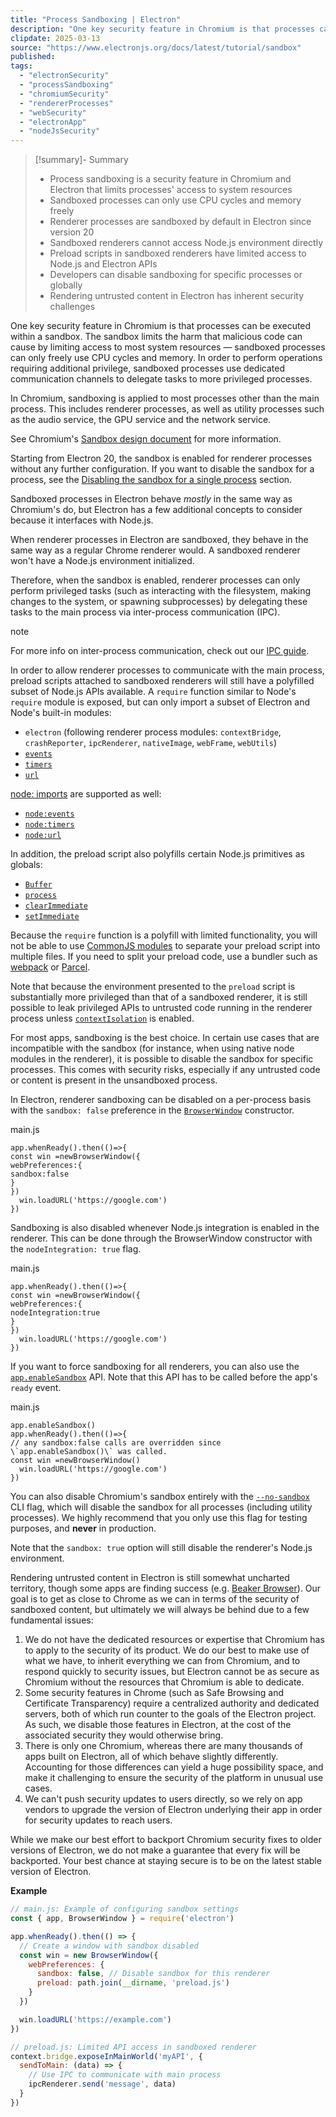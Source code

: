 ```yaml
---
title: "Process Sandboxing | Electron"
description: "One key security feature in Chromium is that processes can be executed within a sandbox. The sandbox limits the harm that malicious code can cause by limiting access to most system resources — sandboxed processes can only freely use CPU cycles and memory. In order to perform operations requiring additional privilege, sandboxed processes use dedicated communication channels to delegate tasks to more privileged processes."
clipdate: 2025-03-13
source: "https://www.electronjs.org/docs/latest/tutorial/sandbox"
published:
tags:
  - "electronSecurity"
  - "processSandboxing"
  - "chromiumSecurity"
  - "rendererProcesses"
  - "webSecurity"
  - "electronApp"
  - "nodeJsSecurity"
---
```

> [!summary]- Summary
> - Process sandboxing is a security feature in Chromium and Electron that limits processes' access to system resources
> - Sandboxed processes can only use CPU cycles and memory freely
> - Renderer processes are sandboxed by default in Electron since version 20
> - Sandboxed renderers cannot access Node.js environment directly
> - Preload scripts in sandboxed renderers have limited access to Node.js and Electron APIs
> - Developers can disable sandboxing for specific processes or globally
> - Rendering untrusted content in Electron has inherent security challenges

One key security feature in Chromium is that processes can be executed within a sandbox. The sandbox limits the harm that malicious code can cause by limiting access to most system resources — sandboxed processes can only freely use CPU cycles and memory. In order to perform operations requiring additional privilege, sandboxed processes use dedicated communication channels to delegate tasks to more privileged processes.

In Chromium, sandboxing is applied to most processes other than the main process. This includes renderer processes, as well as utility processes such as the audio service, the GPU service and the network service.

See Chromium's [Sandbox design document](https://chromium.googlesource.com/chromium/src/+/main/docs/design/sandbox.md) for more information.

Starting from Electron 20, the sandbox is enabled for renderer processes without any further configuration. If you want to disable the sandbox for a process, see the [Disabling the sandbox for a single process](https://www.electronjs.org/docs/latest/tutorial/#disabling-the-sandbox-for-a-single-process) section.

Sandboxed processes in Electron behave *mostly* in the same way as Chromium's do, but Electron has a few additional concepts to consider because it interfaces with Node.js.

When renderer processes in Electron are sandboxed, they behave in the same way as a regular Chrome renderer would. A sandboxed renderer won't have a Node.js environment initialized.

Therefore, when the sandbox is enabled, renderer processes can only perform privileged tasks (such as interacting with the filesystem, making changes to the system, or spawning subprocesses) by delegating these tasks to the main process via inter-process communication (IPC).

note

For more info on inter-process communication, check out our [IPC guide](https://www.electronjs.org/docs/latest/tutorial/ipc).

In order to allow renderer processes to communicate with the main process, preload scripts attached to sandboxed renderers will still have a polyfilled subset of Node.js APIs available. A `require` function similar to Node's `require` module is exposed, but can only import a subset of Electron and Node's built-in modules:

- `electron` (following renderer process modules: `contextBridge`, `crashReporter`, `ipcRenderer`, `nativeImage`, `webFrame`, `webUtils`)
- [`events`](https://nodejs.org/api/events.html)
- [`timers`](https://nodejs.org/api/timers.html)
- [`url`](https://nodejs.org/api/url.html)

[node: imports](https://nodejs.org/api/esm.html#node-imports) are supported as well:

- [`node:events`](https://nodejs.org/api/events.html)
- [`node:timers`](https://nodejs.org/api/timers.html)
- [`node:url`](https://nodejs.org/api/url.html)

In addition, the preload script also polyfills certain Node.js primitives as globals:

- [`Buffer`](https://nodejs.org/api/buffer.html)
- [`process`](https://www.electronjs.org/docs/latest/api/process)
- [`clearImmediate`](https://nodejs.org/api/timers.html#timers_clearimmediate_immediate)
- [`setImmediate`](https://nodejs.org/api/timers.html#timers_setimmediate_callback_args)

Because the `require` function is a polyfill with limited functionality, you will not be able to use [CommonJS modules](https://nodejs.org/api/modules.html#modules_modules_commonjs_modules) to separate your preload script into multiple files. If you need to split your preload code, use a bundler such as [webpack](https://webpack.js.org/) or [Parcel](https://parceljs.org/).

Note that because the environment presented to the `preload` script is substantially more privileged than that of a sandboxed renderer, it is still possible to leak privileged APIs to untrusted code running in the renderer process unless [`contextIsolation`](https://www.electronjs.org/docs/latest/tutorial/context-isolation) is enabled.

For most apps, sandboxing is the best choice. In certain use cases that are incompatible with the sandbox (for instance, when using native node modules in the renderer), it is possible to disable the sandbox for specific processes. This comes with security risks, especially if any untrusted code or content is present in the unsandboxed process.

In Electron, renderer sandboxing can be disabled on a per-process basis with the `sandbox: false` preference in the [`BrowserWindow`](https://www.electronjs.org/docs/latest/api/browser-window) constructor.

main.js

```prism
app.whenReady().then(()=>{
const win =newBrowserWindow({
webPreferences:{
sandbox:false
}
})
  win.loadURL('https://google.com')
})
```

Sandboxing is also disabled whenever Node.js integration is enabled in the renderer. This can be done through the BrowserWindow constructor with the `nodeIntegration: true` flag.

main.js

```prism
app.whenReady().then(()=>{
const win =newBrowserWindow({
webPreferences:{
nodeIntegration:true
}
})
  win.loadURL('https://google.com')
})
```

If you want to force sandboxing for all renderers, you can also use the [`app.enableSandbox`](https://www.electronjs.org/docs/latest/api/app#appenablesandbox) API. Note that this API has to be called before the app's `ready` event.

main.js

```prism
app.enableSandbox()
app.whenReady().then(()=>{
// any sandbox:false calls are overridden since \`app.enableSandbox()\` was called.
const win =newBrowserWindow()
  win.loadURL('https://google.com')
})
```

You can also disable Chromium's sandbox entirely with the [`--no-sandbox`](https://www.electronjs.org/docs/latest/api/command-line-switches#--no-sandbox) CLI flag, which will disable the sandbox for all processes (including utility processes). We highly recommend that you only use this flag for testing purposes, and **never** in production.

Note that the `sandbox: true` option will still disable the renderer's Node.js environment.

Rendering untrusted content in Electron is still somewhat uncharted territory, though some apps are finding success (e.g. [Beaker Browser](https://github.com/beakerbrowser/beaker)). Our goal is to get as close to Chrome as we can in terms of the security of sandboxed content, but ultimately we will always be behind due to a few fundamental issues:

1. We do not have the dedicated resources or expertise that Chromium has to apply to the security of its product. We do our best to make use of what we have, to inherit everything we can from Chromium, and to respond quickly to security issues, but Electron cannot be as secure as Chromium without the resources that Chromium is able to dedicate.
2. Some security features in Chrome (such as Safe Browsing and Certificate Transparency) require a centralized authority and dedicated servers, both of which run counter to the goals of the Electron project. As such, we disable those features in Electron, at the cost of the associated security they would otherwise bring.
3. There is only one Chromium, whereas there are many thousands of apps built on Electron, all of which behave slightly differently. Accounting for those differences can yield a huge possibility space, and make it challenging to ensure the security of the platform in unusual use cases.
4. We can't push security updates to users directly, so we rely on app vendors to upgrade the version of Electron underlying their app in order for security updates to reach users.

While we make our best effort to backport Chromium security fixes to older versions of Electron, we do not make a guarantee that every fix will be backported. Your best chance at staying secure is to be on the latest stable version of Electron.

**Example**
```javascript
// main.js: Example of configuring sandbox settings
const { app, BrowserWindow } = require('electron')

app.whenReady().then(() => {
  // Create a window with sandbox disabled
  const win = new BrowserWindow({
    webPreferences: {
      sandbox: false, // Disable sandbox for this renderer
      preload: path.join(__dirname, 'preload.js')
    }
  })

  win.loadURL('https://example.com')
})

// preload.js: Limited API access in sandboxed renderer
context.bridge.exposeInMainWorld('myAPI', {
  sendToMain: (data) => {
    // Use IPC to communicate with main process
    ipcRenderer.send('message', data)
  }
})
```